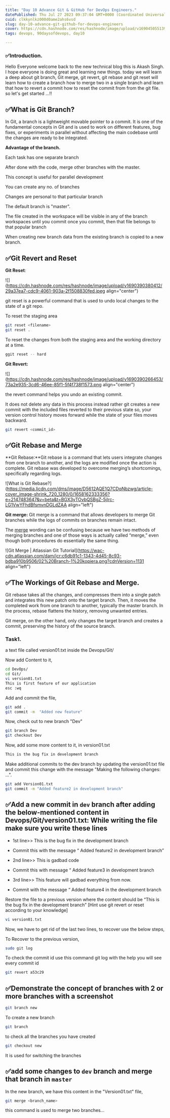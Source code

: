 ```yaml
---
title: "Day 10 Advance Git & GitHub for DevOps Engineers."
datePublished: Thu Jul 27 2023 09:37:04 GMT+0000 (Coordinated Universal Time)
cuid: clkkynlkz000d0ame2ahs6vsd
slug: day-10-advance-git-github-for-devops-engineers
cover: https://cdn.hashnode.com/res/hashnode/image/upload/v1690450551395/142f89df-4b19-4ab3-9a6e-afd3fd3dca56.png
tags: devops, 90daysofdevops, day10

---
```


### **✅Introduction.**

Hello Everyone welcome back to the new technical blog this is Akash Singh. I hope everyone is doing great and learning new things. today we will learn a deep about git branch, Git merge, git revert, git rebase and git reset will learn how to create a branch how to merge two in a single branch and learn that how to revert a commit how to reset the commit from from the git file. so let's get started ...!!

## ✅What is Git Branch?

In Git, a branch is a lightweight movable pointer to a commit. It is one of the fundamental concepts in Git and is used to work on different features, bug fixes, or experiments in parallel without affecting the main codebase until the changes are ready to be integrated.

**Advantage of the branch.**

Each task has one separate branch

After done with the code, merge other branches with the master.

This concept is useful for parallel development

You can create any no. of branches

Changes are personal to that particular branch

The default branch is "master".

The file created in the workspace will be visible in any of the branch workspaces until you commit once you commit, then that file belongs to that popular branch

When creating new branch data from the existing branch is copied to a new branch.

## ✅Git Revert and Reset

**Git Reset**:

![](https://cdn.hashnode.com/res/hashnode/image/upload/v1690390380412/29a37ea7-cdc9-4061-903a-2f1508830fed.jpeg align="center")

git reset is a powerful command that is used to undo local changes to the state of a git repo.

To reset the staging area

```bash
git reset <filename>
git reset .
```

To reset the changes from both the staging area and the working directory at a time.

```bash
ggit reset -- hard
```

**Git Revert:**

![](https://cdn.hashnode.com/res/hashnode/image/upload/v1690390266453/73a2e935-3cd6-46ee-85f1-5f4f738f1573.png align="center")

the revert command helps you undo an existing commit.

It does not delete any data in this process instead rather git creates a new commit with the included files reverted to their previous state so, your version control history moves forward while the state of your files moves backward.

```bash
git revert <commit_id>
```

## ✅Git Rebase and Merge

\*\*Git Rebase:\*\*Git rebase is a command that lets users integrate changes from one branch to another, and the logs are modified once the action is complete. Git rebase was developed to overcome merging’s shortcomings, specifically regarding logs.

![What is Git Rebase?](https://media.licdn.com/dms/image/D5612AQE1Q7CDqNbzwg/article-cover_image-shrink_720_1280/0/1658162333356?e=2147483647&v=beta&t=BGX3yTOvbQSBgZ-5jIrc-LG1VwYFhdBfsmvnDGLdZAA align="left")

**Git merge:** Git merge is a command that allows developers to merge Git branches while the logs of commits on branches remain intact.

The [merge](https://www.simplilearn.com/tutorials/git-tutorial/merge-conflicts-in-git) wording can be confusing because we have two methods of merging branches and one of those ways is actually called “merge,” even though both procedures do essentially the same thing.

![Git Merge | Atlassian Git Tutorial](https://wac-cdn.atlassian.com/dam/jcr:c6db91c1-1343-4d45-8c93-bdba910b9506/02%20Branch-1%20kopiera.png?cdnVersion=1131 align="left")

## **✅The Workings of Git Rebase and Merge.**

Git rebase takes all the changes, and compresses them into a single patch and integrates this new patch onto the target branch. Then, it moves the completed work from one branch to another, typically the master branch. In the process, rebase flattens the history, removing unwanted entries.

Git merge, on the other hand, only changes the target branch and creates a commit, preserving the history of the source branch.

### **Task1.**

a text file called version01.txt inside the Devops/Git/

Now add Content to it,

```bash
cd DevOps/
cd Git/
vi version01.txt
This is first feature of our application
esc :wq
```

Add and commit the file,

```bash
git add . 
git commit -m  "Added new feature"
```

Now, check out to new branch "Dev"

```bash
git branch Dev
git checkout Dev
```

Now, add some more content to it, in version01.txt

```bash
This is the bug fix in development branch
```

Make additional commits to the dev branch by updating the version01.txt file and commit this change with the message "Making the following changes: ...".

```bash
git add Version01.txt
git commit -m "Added feature2 in development branch"
```

## **✅Add a new commit in** `dev` branch after adding the below-mentioned content in Devops/Git/version01.txt: While writing the file make sure you write these lines

* 1st line&gt;&gt; This is the bug fix in the development branch
    
* Commit this with the message “ Added feature2 in development branch”
    
* 2nd line&gt;&gt; This is gadbad code
    
* Commit this with message “ Added feature3 in development branch
    
* 3rd line&gt;&gt; This feature will gadbad everything from now.
    
* Commit with the message “ Added feature4 in the development branch
    

Restore the file to a previous version where the content should be “This is the bug fix in the development branch” \[Hint use git revert or reset according to your knowledge\]

```bash
vi version01.txt
```

Now, we have to get rid of the last two lines, to recover use the below steps,

To Recover to the previous version,

```bash
sudo git log
```

To check the commit id use this command git log with the help you will see every commit id

```bash
git revert a53c29
```

## **✅Demonstrate the concept of branches with 2 or more branches with a screenshot**

```bash
git branch new
```

To create a new branch

```bash
git branch
```

to check all the branches you have created

```bash
git checkout new
```

It is used for switching the branches

## **✅add some changes to** `dev` branch and merge that branch in `master`

In the new branch, we have this content in the "Version01.txt" file,

```bash
git merge <branch_name>
```

this command is used to merge two branches...
